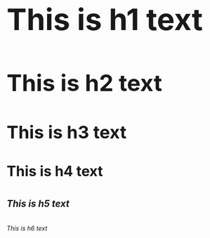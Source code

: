 <style>
  h1{
    font-size: 68px;
  }

  h2{
    font-size: 52px;
  }

  h3{
    font-size: 40px;
  }

  h4{
    font-size: 32px;
  }

  h5{
    font-size: 21px;
  }

  h6{
    font-size: 14px;
  }

</style>
<h1>This is h1 text</h1>
<h2>This is h2 text</h2>
<h3>This is h3 text</h3>
<h4>This is h4 text</h4>
<h5>This is h5 text</h5>
<h6>This is h6 text</h6>
